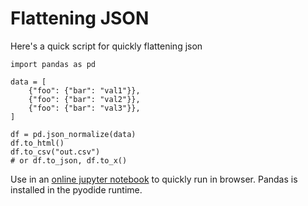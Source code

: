 

# Flattening JSON

Here's a quick script for quickly flattening json

```
import pandas as pd

data = [
    {"foo": {"bar": "val1"}},
    {"foo": {"bar": "val2"}},
    {"foo": {"bar": "val3"}},
]

df = pd.json_normalize(data)
df.to_html()
df.to_csv("out.csv")
# or df.to_json, df.to_x()
```

Use in an [online jupyter notebook](https://jupyter.org/try-jupyter/lab/) to quickly run in browser. Pandas is installed in the pyodide runtime.
